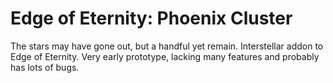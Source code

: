 # Edge of Eternity: Phoenix Cluster
 The stars may have gone out, but a handful yet remain. Interstellar addon to Edge of Eternity. Very early prototype, lacking many features and probably has lots of bugs.
